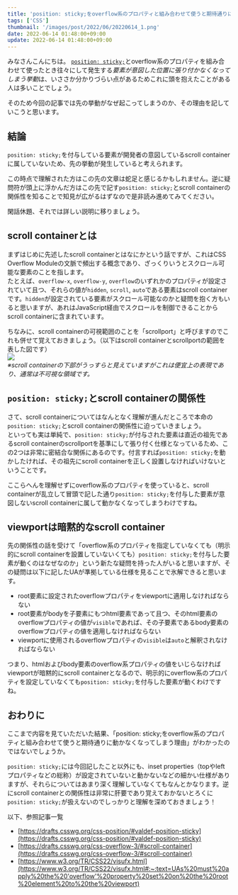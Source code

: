 ```yaml
---
title: 'position: sticky;をoverflow系のプロパティと組み合わせて使うと期待通りに動かなくなってしまう理由'
tags: ['CSS']
thumbnail: '/images/post/2022/06/20220614_1.png'
date: 2022-06-14 01:48:00+09:00
update: 2022-06-14 01:48:00+09:00
---
```

みなさんこんにちは。
[`position: sticky;`](https://caniuse.com/css-sticky)とoverflow系のプロパティを組み合わせて使ったとき往々にして発生する*要素が意図した位置に張り付かなくなってしまう挙動*は、いささか分かりづらい点があるためこれに頭を抱えたことがある人は多いことでしょう。

そのため今回の記事では先の挙動がなぜ起こってしまうのか、その理由を記していこうと思います。

## 結論

`position: sticky;`を付与している要素が開発者の意図しているscroll containerに属していないため、先の挙動が発生していると考えられます。

この時点で理解された方はこの先の文章は蛇足と感じるかもしれません。逆に疑問符が頭上に浮かんだ方はこの先で記す`position: sticky;`とscroll containerの関係性を知ることで知見が広がるはずなので是非読み進めてみてください。

閑話休題、それでは詳しい説明に移りましょう。

## scroll containerとは

まずはじめに先述したscroll containerとはなにかという話ですが、これはCSS Overflow Moduleの文脈で頻出する概念であり、ざっくりいうとスクロール可能な要素のことを指します。  
たとえば、`overflow-x`, `overflow-y`, `overflow`のいずれかのプロパティが設定されていて且つ、それらの値が`hidden`, `scroll`, `auto`である要素はscroll containerです。`hidden`が設定されている要素がスクロール可能なのかと疑問を抱く方もいると思いますが、あれはJavaScript経由でスクロールを制御できることからscroll containerに含まれています。

ちなみに、scroll containerの可視範囲のことを「scrollport」と呼びますのでこれも併せて覚えておきましょう。（以下はscroll containerとscrollportの範囲を表した図です）  
![](/images/post/2022/06/20220614_2.png)  
*※scroll containerの下部がうっすらと見えていますがこれは便宜上の表現であり、通常は不可視な領域です。*  

## `position: sticky;`とscroll containerの関係性

さて、scroll containerについてはなんとなく理解が進んだところで本命の`position: sticky;`とscroll containerの関係性に迫っていきましょう。  
といっても実は単純で、`position: sticky;`が付与された要素は直近の祖先であるscroll containerのscrollportを基準にして張り付く仕様となっているため、この2つは非常に密結合な関係にあるのです。付言すれば`position: sticky;`を動かしたければ、その祖先にscroll containerを正しく設置しなければいけないということです。

ここらへんを理解せずにoverflow系のプロパティを使っていると、scroll containerが乱立して冒頭で記した通り`position: sticky;`を付与した要素が意図しないscroll containerに属して動かなくなってしまうわけですね。

## viewportは暗黙的なscroll container

先の関係性の話を受けて「overflow系のプロパティを指定していなくても（明示的にscroll containerを設置していないくても）`position: sticky;`を付与した要素が動くのはなぜなのか」という新たな疑問を持った人がいると思いますが、その疑問は以下に記したUAが準拠している仕様を見ることで氷解できると思います。

- root要素に設定されたoverflowプロパティをviewportに適用しなければならない
- root要素がbodyを子要素にもつhtml要素であって且つ、そのhtml要素のoverflowプロパティの値が`visible`であれば、その子要素であるbody要素のoverflowプロパティの値を適用しなければならない
- viewportに使用されるoverflowプロパティの`visible`は`auto`と解釈されなければならない

つまり、htmlおよびbody要素のoverflow系プロパティの値をいじらなければviewportが暗黙的にscroll containerとなるので、明示的にoverflow系のプロパティを設定していなくても`position: sticky;`を付与した要素が動くわけですね。

## おわりに

ここまで内容を見ていただいた結果、「position: sticky;をoverflow系のプロパティと組み合わせて使うと期待通りに動かなくなってしまう理由」がわかったのではないでしょうか。

`position: sticky;`には今回記したこと以外にも、inset properties（topやleftプロパティなどの総称）が設定されていないと動かないなどの細かい仕様がありますが、それらについてはあまり深く理解していなくてもなんとかなります。逆にscroll containerとの関係性は非常に肝要であり覚えておかないとろくに`position: sticky;`が扱えないのでしっかりと理解を深めておきましょう！

以下、参照記事一覧
- [https://drafts.csswg.org/css-position/#valdef-position-sticky](https://drafts.csswg.org/css-position/#valdef-position-sticky)
- [https://drafts.csswg.org/css-overflow-3/#scroll-container](https://drafts.csswg.org/css-overflow-3/#scroll-container)
- [https://www.w3.org/TR/CSS22/visufx.html](https://www.w3.org/TR/CSS22/visufx.html#:~:text=UAs%20must%20apply%20the%20'overflow'%20property%20set%20on%20the%20root%20element%20to%20the%20viewport)